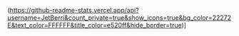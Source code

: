 (https://github-readme-stats.vercel.app/api?username=JetBerri&count_private=true&show_icons=true&bg_color=22272E&text_color=FFFFFF&title_color=e520ff&hide_border=true)]

